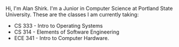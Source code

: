 Hi, I'm Alan Shirk. I'm a Junior in Computer Science at Portland State University. These are the classes I am currently taking:
- CS 333 - Intro to Operating Systems
- CS 314 - Elements of Software Engineering
- ECE 341 - Intro to Computer Hardware.
